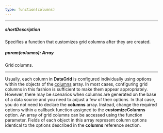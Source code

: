 ```yaml
---
type: function(columns)
---
```

---
##### shortDescription
Specifies a function that customizes grid columns after they are created.

##### param(columns): Array<dxDataGridColumn>
Grid columns.

---
Usually, each column in **DataGrid** is configured individually using options within the objects of the [columns](/api-reference/10%20UI%20Widgets/dxDataGrid/1%20Configuration/columns '/Documentation/ApiReference/UI_Widgets/dxDataGrid/Configuration/columns/') array. In most cases, configuring grid columns in this fashion is sufficient to make them appear appropriately. However, there may be scenarios when columns are generated on the base of a data source and you need to adjust a few of their options. In that case, you do not need to declare the **columns** array. Instead, change the required options within a callback function assigned to the **customizeColumns** option. An array of grid columns can be accessed using the function parameter. Fields of each object in this array represent column options identical to the options described in the **columns** reference section.